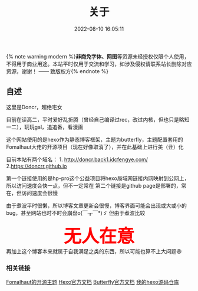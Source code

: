 ﻿---
title: 关于
date: 2022-08-10 16:05:11
---

{% note warning modern %}<b>非商免字体、网图</b>等资源未经授权仅限个人使用，不得用于商业用途。本站平时仅用于交流和学习，如涉及侵权请联系站长删除对应资源，谢谢！ —— 致版权方{% endnote %}

## 自述

这里是Doncr，超绝宅女

目前在读高二，平时爱好乱折腾（曾经自己编译过rec，改过内核，但也只是略知一二），玩玩gal，追追番，看漫画

这个网站使用的是hexo作为静态博客框架，主题为butterfly，主题配置套用的Fomalhaut大佬的开源项目（现在好像取消了），并在此基础上进行美（丑）化

目前本站有两个域名：
		1. http://doncr.back1.idcfengye.com/
		2.https://doncrr.github.io

第一个链接使用的是hp-pro这个公益项目将hexo局域网链接内网映射到公网上，所以访问速度会快一点，但不一定常在
第二个链接是github page是部署的，常在，但访问速度会很慢

由于煮波平时很懒，所以博客文章更新会很慢，博客界面可能会出现或大或小的bug，甚至网站也时不时会崩盘o(￣┰￣*)ゞ
但由于煮波比较<center><b><font size=7 color=red>无人在意</font></b></center>
再加上这个博客本来就属于自我满足之类的东西，所以可能也算不上大问题😆

### 相关链接

[Fomalhaut的开源主题](https://github.com/fomalhaut1998/hexo-theme-Fomalhaut)
[Hexo官方文档](https://hexo.io/zh-cn/)
[Butterfly官方文档](https://butterfly.js.org/link/)
[我的hexo源码仓库](https://github.com/doncrr/doncrr.github.io)




